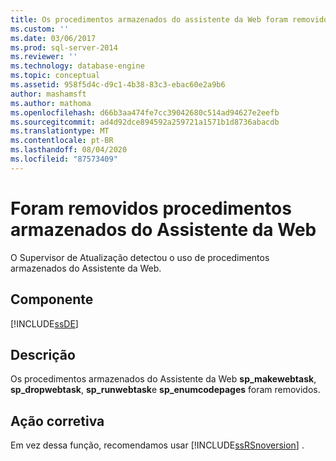 ```yaml
---
title: Os procedimentos armazenados do assistente da Web foram removidos | Microsoft Docs
ms.custom: ''
ms.date: 03/06/2017
ms.prod: sql-server-2014
ms.reviewer: ''
ms.technology: database-engine
ms.topic: conceptual
ms.assetid: 958f5d4c-d9c1-4b38-83c3-ebac60e2a9b6
author: mashamsft
ms.author: mathoma
ms.openlocfilehash: d66b3aa474fe7cc39042680c514ad94627e2eefb
ms.sourcegitcommit: ad4d92dce894592a259721a1571b1d8736abacdb
ms.translationtype: MT
ms.contentlocale: pt-BR
ms.lasthandoff: 08/04/2020
ms.locfileid: "87573409"
---
```

# <a name="web-assistant-stored-procedures-have-been-removed"></a>Foram removidos procedimentos armazenados do Assistente da Web
  O Supervisor de Atualização detectou o uso de procedimentos armazenados do Assistente da Web.  
  
## <a name="component"></a>Componente  
 [!INCLUDE[ssDE](../../includes/ssde-md.md)]  
  
## <a name="description"></a>Descrição  
 Os procedimentos armazenados do Assistente da Web **sp_makewebtask**, **sp_dropwebtask**, **sp_runwebtask**e **sp_enumcodepages** foram removidos.  
  
## <a name="corrective-action"></a>Ação corretiva  
 Em vez dessa função, recomendamos usar [!INCLUDE[ssRSnoversion](../../includes/ssrsnoversion-md.md)] .  
  
  
